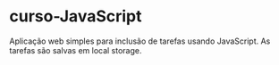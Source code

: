 # curso-JavaScript

Aplicação web simples para inclusão de tarefas usando JavaScript. As tarefas são salvas em local storage.
